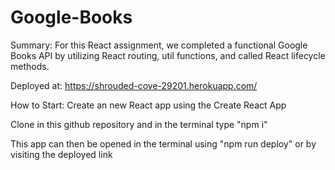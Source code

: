 # Google-Books

Summary:
For this React assignment, we completed a functional Google Books API by utilizing React routing, util functions, and called React lifecycle methods.

Deployed at:
https://shrouded-cove-29201.herokuapp.com/

How to Start:
Create an new React app using the Create React App

Clone in this github repository and in the terminal type "npm i"

This app can then be opened in the terminal using "npm run deploy" or by visiting the deployed link
